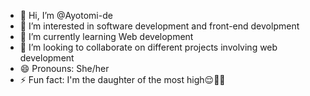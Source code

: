 - 👋 Hi, I’m @Ayotomi-de
- 👀 I’m interested in software development and front-end devolpment
- 🌱 I’m currently learning Web development
- 💞️ I’m looking to collaborate on different projects involving web development
- 😄 Pronouns: She/her
- ⚡ Fun fact: I'm the daughter of the most high😌💅🏾

<!---
Ayotomi-de/Ayotomi-de is a ✨ special ✨ repository because its `README.md` (this file) appears on your GitHub profile.
You can click the Preview link to take a look at your changes.
--->
